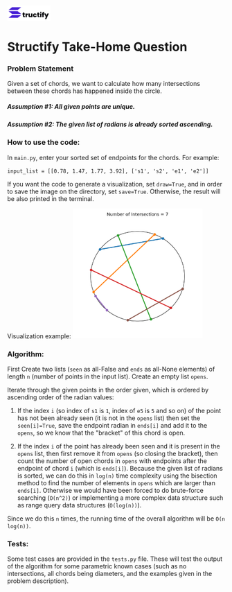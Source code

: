 <img src="structify_logo.png" alt="structify_logo" width="100"/>

# Structify Take-Home Question
### Problem Statement

Given a set of chords, we want to calculate how many intersections between these chords has happened inside the circle.

##### Assumption #1: All given points are unique.
##### Assumption #2: The given list of radians is already sorted ascending.

### How to use the code:
In `main.py`, enter your sorted set of endpoints for the chords. For example:

    input_list = [[0.78, 1.47, 1.77, 3.92], ['s1', 's2', 'e1', 'e2']]

If you want the code to generate a visualization, set `draw=True`, and in order to save the image on the directory, set `save=True`. Otherwise, the result will be also printed in the terminal.

Visualization example:
<img src="circle_plot.png" alt="example_plot" width="300"/>

### Algorithm:
First Create two lists (`seen` as all-False and `ends` as all-None elements) of length `n` (number of points in the input list). Create an empty list `opens`.

Iterate through the given points in the order given, which is ordered by ascending order of the radian values:

1) If the index `i` (so index of `s1` is `1`, index of `e5` is `5` and so on) of the point has not been already seen (it is not in the `opens` list) then set the `seen[i]=True`, save the endpoint radian in `ends[i]` and add it to the `opens`, so we know that the "bracket" of this chord is open.

2) If the index `i` of the point has already been seen and it is present in the `opens` list, then first remove it from `opens` (so closing the bracket), then count the number of open chords in `opens` with endpoints after the endpoint of chord `i` (which is `ends[i]`). Because the given list of radians is sorted, we can do this in `log(n)` time complexity using the bisection method to find the number of elements in `opens` which are larger than `ends[i]`. Otherwise we would have been forced to do brute-force searching (`O(n^2)`) or implementing a more complex data structure such as range query data structures (`O(log(n))`).

Since we do this `n` times, the running time of the overall algorithm will be `O(n log(n))`.

### Tests:
Some test cases are provided in the `tests.py` file. These will test the output of the algorithm for some parametric known cases (such as no intersections, all chords being diameters, and the examples given in the problem description).